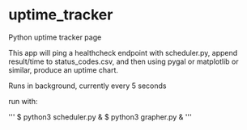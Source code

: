 # uptime_tracker
Python uptime tracker page

This app will ping a healthcheck endpoint with scheduler.py, append result/time to status_codes.csv, and then using 
pygal or matplotlib or similar, produce an uptime chart. 

Runs in background, currently every 5 seconds

run with:

'''
$ python3 scheduler.py &
$ python3 grapher.py &
'''
